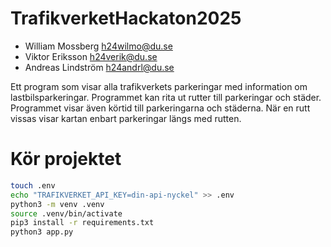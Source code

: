 # TrafikverketHackaton2025

- William Mossberg h24wilmo@du.se
- Viktor Eriksson h24verik@du.se
- Andreas Lindström h24andrl@du.se

Ett program som visar alla trafikverkets parkeringar med information om lastbilsparkeringar.
Programmet kan rita ut rutter till parkeringar och städer. Programmet visar även körtid till parkeringarna och städerna. När en rutt vissas visar kartan enbart parkeringar längs med rutten.

# Kör projektet
```sh
touch .env
echo "TRAFIKVERKET_API_KEY=din-api-nyckel" >> .env
python3 -m venv .venv
source .venv/bin/activate
pip3 install -r requirements.txt
python3 app.py
```
